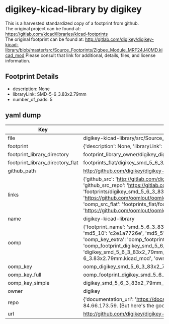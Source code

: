 # digikey-kicad-library by digikey  
This is a harvested standardized copy of a footprint from github.  
The original project can be found at:  
https://gitlab.com/kicad/libraries/kicad-footprints  
The original footprint can be found at:
http://gitlab.com/digikey/digikey-kicad-library/blob/master/src/Source_Footprints/Zigbee_Module_MRF24J40MD.kicad_mod
Please consult that link for additional, details, files, and license information.  
## Footprint Details
* description: None  
* libraryLink: SMD-5-6_3.83x2.79mm  
* number_of_pads: 5  
## yaml dump  
| Key | Value |  
| --- | --- |  
| file | digikey-kicad-library/src/Source_Footprints/SMD-5-6_3.83x2.79mm.kicad_mod |  
| footprint | {'description': None, 'libraryLink': 'SMD-5-6_3.83x2.79mm', 'number_of_pads': 5} |  
| footprint_library_directory | footprint_library_owner/digikey_digikey-kicad-library |  
| footprint_library_directory_flat | footprints_flat/digikey_smd_5_6_3_83x2_79mm_smd_5_6_3_83x2_79mm/working |  
| github_path | http://github.com/digikey/digikey-kicad-library/blob/master/src/Source_Footprints/SMD-5-6_3.83x2.79mm.kicad_mod |  
| links | {'github_src': 'http://gitlab.com/digikey/digikey-kicad-library/blob/master/src/Source_Footprints/Zigbee_Module_MRF24J40MD.kicad_mod', 'github_src_repo': 'https://gitlab.com/kicad/libraries/kicad-footprints', 'oomp_bot': 'footprints/digikey_smd_5_6_3_83x2_79mm_smd_5_6_3_83x2_79mm/working', 'oomp_bot_github': 'https://github.com/oomlout/oomlout_oomp_footprint_bot/tree/main/footprints/digikey_smd_5_6_3_83x2_79mm_smd_5_6_3_83x2_79mm/working', 'oomp_src_flat': 'footprints_flat/footprints_flat/digikey_smd_5_6_3_83x2_79mm_smd_5_6_3_83x2_79mm/working', 'oomp_src_flat_github': 'https://github.com/oomlout/oomlout_oomp_footprint_src/tree/main/footprints_flat/digikey_smd_5_6_3_83x2_79mm_smd_5_6_3_83x2_79mm/working'} |  
| name | digikey-kicad-library |  
| oomp | {'footprint_name': 'smd_5_6_3_83x2_79mm', 'library_name': 'smd_5_6_3_83x2_79mm_kicad_mod', 'md5': 'c2e1a7726ee727384f0fb901abff82fd', 'md5_10': 'c2e1a7726e', 'md5_5': 'c2e1a', 'md5_6': 'c2e1a7', 'oomp_key': 'oomp_digikey_smd_5_6_3_83x2_79mm_smd_5_6_3_83x2_79mm', 'oomp_key_extra': 'oomp_footprint_digikey_smd_5_6_3_83x2_79mm_smd_5_6_3_83x2_79mm', 'oomp_key_full': 'oomp_footprint_digikey_smd_5_6_3_83x2_79mm_smd_5_6_3_83x2_79mm_c2e1a7', 'oomp_key_simple': 'digikey_smd_5_6_3_83x2_79mm_smd_5_6_3_83x2_79mm', 'original_filename': 'digikey-kicad-library/src/Source_Footprints/SMD-5-6_3.83x2.79mm.kicad_mod', 'owner_name': 'digikey'} |  
| oomp_key | oomp_digikey_smd_5_6_3_83x2_79mm_smd_5_6_3_83x2_79mm |  
| oomp_key_full | oomp_footprint_digikey_smd_5_6_3_83x2_79mm_smd_5_6_3_83x2_79mm |  
| oomp_key_simple | digikey_smd_5_6_3_83x2_79mm_smd_5_6_3_83x2_79mm |  
| owner | digikey |  
| repo | {'documentation_url': 'https://docs.github.com/rest/overview/resources-in-the-rest-api#rate-limiting', 'message': "API rate limit exceeded for 84.66.173.59. (But here's the good news: Authenticated requests get a higher rate limit. Check out the documentation for more details.)"} |  
| url | http://github.com/digikey/digikey-kicad-library |  

